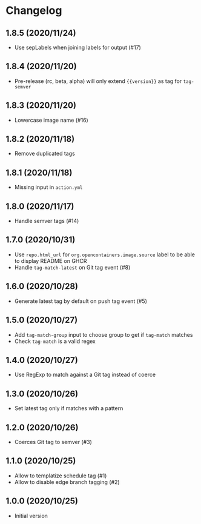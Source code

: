 # Changelog

## 1.8.5 (2020/11/24)

* Use sepLabels when joining labels for output (#17)

## 1.8.4 (2020/11/20)

* Pre-release (rc, beta, alpha) will only extend `{{version}}` as tag for `tag-semver`

## 1.8.3 (2020/11/20)

* Lowercase image name (#16)

## 1.8.2 (2020/11/18)

* Remove duplicated tags

## 1.8.1 (2020/11/18)

* Missing input in `action.yml`

## 1.8.0 (2020/11/17)

* Handle semver tags (#14)

## 1.7.0 (2020/10/31)

* Use `repo.html_url` for `org.opencontainers.image.source` label to be able to display README on GHCR
* Handle `tag-match-latest` on Git tag event (#8)

## 1.6.0 (2020/10/28)

* Generate latest tag by default on push tag event (#5)

## 1.5.0 (2020/10/27)

* Add `tag-match-group` input to choose group to get if `tag-match` matches
* Check `tag-match` is a valid regex 

## 1.4.0 (2020/10/27)

* Use RegExp to match against a Git tag instead of coerce

## 1.3.0 (2020/10/26)

* Set latest tag only if matches with a pattern

## 1.2.0 (2020/10/26)

* Coerces Git tag to semver (#3)

## 1.1.0 (2020/10/25)

* Allow to templatize schedule tag (#1)
* Allow to disable edge branch tagging (#2)

## 1.0.0 (2020/10/25)

* Initial version
